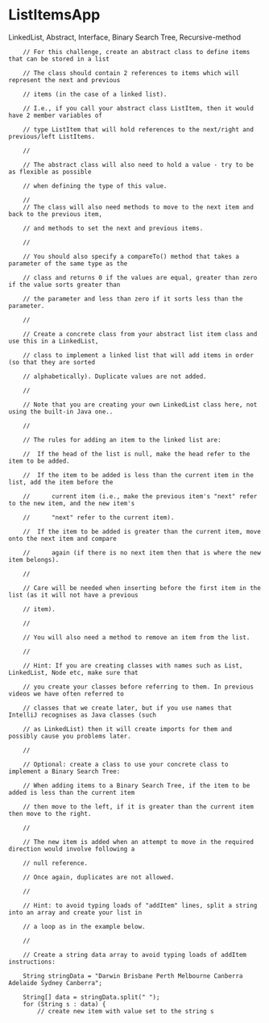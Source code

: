 # ListItemsApp
LinkedList, Abstract, Interface, Binary Search Tree, Recursive-method

        // For this challenge, create an abstract class to define items that can be stored in a list
        
        // The class should contain 2 references to items which will represent the next and previous
        
        // items (in the case of a linked list).
        
        // I.e., if you call your abstract class ListItem, then it would have 2 member variables of
        
        // type ListItem that will hold references to the next/right and previous/left ListItems.
       
        //
        
        // The abstract class will also need to hold a value - try to be as flexible as possible
        
        // when defining the type of this value.
        
        //
        // The class will also need methods to move to the next item and back to the previous item,
        
        // and methods to set the next and previous items.
        
        //
        
        // You should also specify a compareTo() method that takes a parameter of the same type as the
        
        // class and returns 0 if the values are equal, greater than zero if the value sorts greater than
        
        // the parameter and less than zero if it sorts less than the parameter.
        
        //
        
        // Create a concrete class from your abstract list item class and use this in a LinkedList,
        
        // class to implement a linked list that will add items in order (so that they are sorted
        
        // alphabetically). Duplicate values are not added.
        
        //
        
        // Note that you are creating your own LinkedList class here, not using the built-in Java one..
        
        //
        
        // The rules for adding an item to the linked list are:
        
        //  If the head of the list is null, make the head refer to the item to be added.
        
        //  If the item to be added is less than the current item in the list, add the item before the
        
        //      current item (i.e., make the previous item's "next" refer to the new item, and the new item's
       
        //      "next" refer to the current item).
        
        //  If the item to be added is greater than the current item, move onto the next item and compare
        
        //      again (if there is no next item then that is where the new item belongs).
       
        //
        
        // Care will be needed when inserting before the first item in the list (as it will not have a previous
        
        // item).
        
        //
        
        // You will also need a method to remove an item from the list.
       
        //
        
        // Hint: If you are creating classes with names such as List, LinkedList, Node etc, make sure that
        
        // you create your classes before referring to them. In previous videos we have often referred to
        
        // classes that we create later, but if you use names that IntelliJ recognises as Java classes (such
        
        // as LinkedList) then it will create imports for them and possibly cause you problems later.
        
        //
        
        // Optional: create a class to use your concrete class to implement a Binary Search Tree:
        
        // When adding items to a Binary Search Tree, if the item to be added is less than the current item
        
        // then move to the left, if it is greater than the current item then move to the right.
        
        //
        
        // The new item is added when an attempt to move in the required direction would involve following a
        
        // null reference.
       
        // Once again, duplicates are not allowed.
        
        //
        
        // Hint: to avoid typing loads of "addItem" lines, split a string into an array and create your list in
        
        // a loop as in the example below.
        
        //
        
        // Create a string data array to avoid typing loads of addItem instructions:
        
        String stringData = "Darwin Brisbane Perth Melbourne Canberra Adelaide Sydney Canberra";

        String[] data = stringData.split(" ");
        for (String s : data) {
            // create new item with value set to the string s
